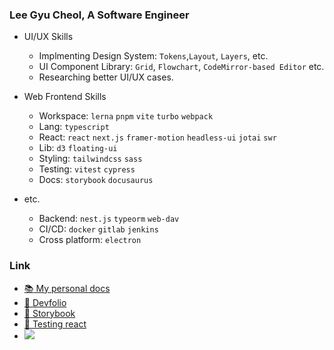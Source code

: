 ### Lee Gyu Cheol, A Software Engineer

- UI/UX Skills
  - Implmenting Design System: `Tokens`,`Layout`, `Layers`, etc.
  - UI Component Library: `Grid`, `Flowchart`, `CodeMirror-based Editor` etc.
  - Researching better UI/UX cases.

- Web Frontend Skills
  - Workspace: `lerna` `pnpm` `vite` `turbo` `webpack`
  - Lang: `typescript`
  - React: `react` `next.js` `framer-motion` `headless-ui` `jotai` `swr`
  - Lib: `d3` `floating-ui`
  - Styling: `tailwindcss` `sass`
  - Testing: `vitest` `cypress`
  - Docs: `storybook` `docusaurus`

- etc.
  - Backend: `nest.js` `typeorm` `web-dav`
  - CI/CD: `docker` `gitlab` `jenkins`
  - Cross platform: `electron`

### Link
- [:books: My personal docs](https://lee-gyu.github.io/)
- [:blue_book: Devfolio](https://leegyu-portfolio.vercel.app/)
- [:closed_book: Storybook](https://lee-gyu.github.io/storybook/)
- [:test_tube: Testing react](https://github.com/lee-gyu/testing-react)
- <a href="https://discordapp.com/channels/@me/360060934158286849/"><img src="https://dcbadge.vercel.app/api/shield/360060934158286849?theme=gray&compact=true"/></a>
